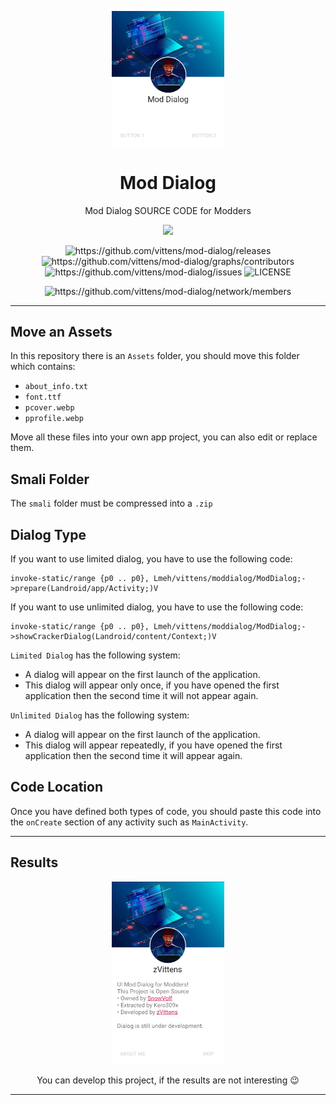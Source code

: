 <p align="center">
  <img width="180" src="./examples/ex1.jpg" alt="Mod Dialog">
  <h1 align="center">Mod Dialog</h1>
  <p align="center">Mod Dialog SOURCE CODE for Modders</p>
</p>

<p align="center">
    <img src="https://img.shields.io/github/stars/vittens/mod-dialog?style=social"/>
</p>

<p align="center">
    <img src="https://img.shields.io/github/downloads/vittens/mod-dialog/total.svg?style=flat-square" alt="https://github.com/vittens/mod-dialog/releases"/>
    <img src="https://img.shields.io/github/contributors/vittens/mod-dialog.svg" alt="https://github.com/vittens/mod-dialog/graphs/contributors"/>
    <img src="https://img.shields.io/github/issues/vittens/mod-dialog.svg" alt="https://github.com/vittens/mod-dialog/issues"/>
    <img src="https://img.shields.io/github/license/vittens/mod-dialog.svg" alt="LICENSE"/>
</p>

<p align="center">
    <img src="https://img.shields.io/github/forks/vittens/mod-dialog.svg?style=social" alt="https://github.com/vittens/mod-dialog/network/members"/>
</p>

---
## Move an Assets
In this repository there is an `Assets` folder, you should move this folder which contains:
- `about_info.txt`
- `font.ttf`
- `pcover.webp`
- `pprofile.webp`

Move all these files into your own app project, you can also edit or replace them.

## Smali Folder
The `smali` folder must be compressed into a `.zip`

## Dialog Type

If you want to use limited dialog, you have to use the following code:

```
invoke-static/range {p0 .. p0}, Lmeh/vittens/moddialog/ModDialog;->prepare(Landroid/app/Activity;)V
```

If you want to use unlimited dialog, you have to use the following code:

```
invoke-static/range {p0 .. p0}, Lmeh/vittens/moddialog/ModDialog;->showCrackerDialog(Landroid/content/Context;)V
```

`Limited Dialog` has the following system:
- A dialog will appear on the first launch of the application.
- This dialog will appear only once, if you have opened the first application then the second time it will not appear again.

`Unlimited Dialog` has the following system:
- A dialog will appear on the first launch of the application.
- This dialog will appear repeatedly, if you have opened the first application then the second time it will appear again.

## Code Location
Once you have defined both types of code, you should paste this code into the `onCreate` section of any activity such as `MainActivity`.

---

## Results

<p align="center">
  <img width="180" src="./examples/ex2.jpg">
</p>

<p align="center">You can develop this project, if the results are not interesting 😉</p>

---
